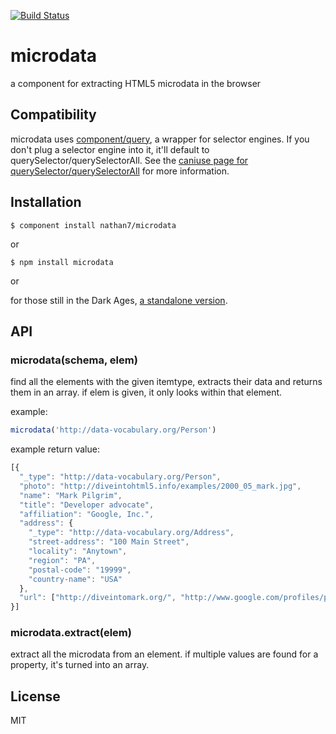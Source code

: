 [![Build Status](https://travis-ci.org/nathan7/microdata.png?branch=master)](https://travis-ci.org/nathan7/microdata)
# microdata

  a component for extracting HTML5 microdata in the browser

## Compatibility

  microdata uses [component/query](https://github.com/component/query), a wrapper for selector engines.
  If you don't plug a selector engine into it, it'll default to querySelector/querySelectorAll.
  See the [caniuse page for querySelector/querySelectorAll](http://caniuse.com/#feat=queryselector) for more information.

## Installation

    $ component install nathan7/microdata

or

    $ npm install microdata

or

  for those still in the Dark Ages, [a standalone version](https://component.jit.su/nathan7/microdata/download).

## API

### microdata(schema, elem)
find all the elements with the given itemtype, extracts their data and returns them in an array.
if elem is given, it only looks within that element. 

example:
```javascript
microdata('http://data-vocabulary.org/Person')
```
example return value:
```javascript
[{ 
  "_type": "http://data-vocabulary.org/Person",
  "photo": "http://diveintohtml5.info/examples/2000_05_mark.jpg",
  "name": "Mark Pilgrim",
  "title": "Developer advocate",
  "affiliation": "Google, Inc.",
  "address": {             
    "_type": "http://data-vocabulary.org/Address",
    "street-address": "100 Main Street",
    "locality": "Anytown", 
    "region": "PA",        
    "postal-code": "19999",
    "country-name": "USA"
  },            
  "url": ["http://diveintomark.org/", "http://www.google.com/profiles/pilgrim", "http://www.reddit.com/user/MarkPilgrim", "http://www.twitter.com/diveintomark"]
}]
```

### microdata.extract(elem)
extract all the microdata from an element. if multiple values are found for a property, it's turned into an array.

## License

  MIT
